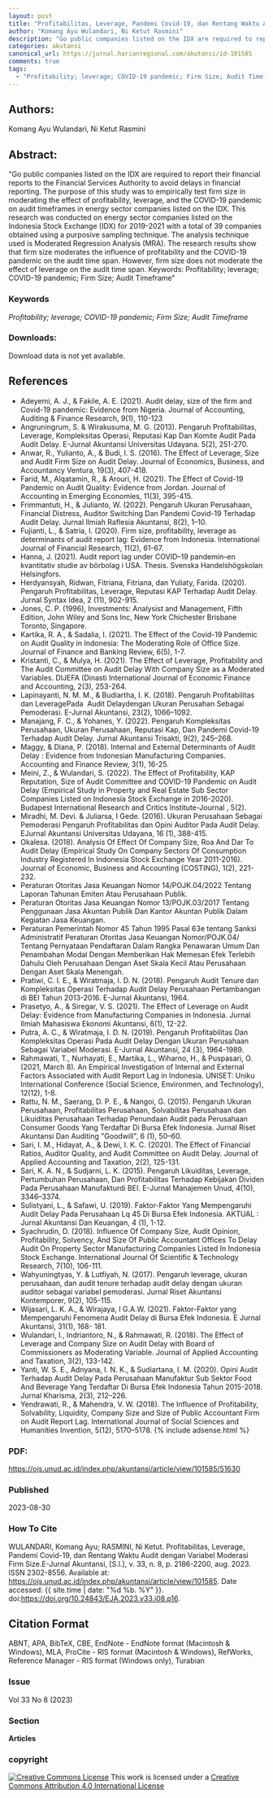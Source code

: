 ```yaml
---
layout: post
title: "Profitabilitas, Leverage, Pandemi Covid-19, dan Rentang Waktu Audit dengan Variabel Moderasi Firm Size"
author: "Komang Ayu Wulandari, Ni Ketut Rasmini"
description: "Go public companies listed on the IDX are required to report their financial reports to the Financial Services Authority to avoid delays in financial reporting The purp"
categories: akutansi
canonical_url: https://jurnal.harianregional.com/akutansi/id-101585
comments: true
tags:
  - "Profitability; leverage; COVID-19 pandemic; Firm Size; Audit Timeframe"
---
```


## Authors:
Komang Ayu Wulandari, Ni Ketut Rasmini

## Abstract:
"Go public companies listed on the IDX are required to report their financial reports to the Financial Services Authority to avoid delays in financial reporting. The purpose of this study was to empirically test firm size in moderating the effect of profitability, leverage, and the COVID-19 pandemic on audit timeframes in energy sector companies listed on the IDX. This research was conducted on energy sector companies listed on the Indonesia Stock Exchange (IDX) for 2019-2021 with a total of 39 companies obtained using a purposive sampling technique. The analysis technique used is Moderated Regression Analysis (MRA). The research results show that firm size moderates the influence of profitability and the COVID-19 pandemic on the audit time span. However, firm size does not moderate the effect of leverage on the audit time span. Keywords: Profitability; leverage; COVID-19 pandemic; Firm Size; Audit Timeframe"

### Keywords
*Profitability; leverage; COVID-19 pandemic; Firm Size; Audit Timeframe*

### Downloads:
Download data is not yet available.

## References
- Adeyemi, A. J., & Fakile, A. E. (2021). Audit delay, size of the firm and Covid-19 pandemic: Evidence from Nigeria. Journal of Accounting, Auditing & Finance Research, 9(1), 110-123
- Angruningrum, S. & Wirakusuma, M. G. (2013). Pengaruh Profitabilitas, Leverage, Kompleksitas Operasi, Reputasi Kap Dan Komite Audit Pada Audit Delay. E-Jurnal Akuntansi Universitas Udayana. 5(2), 251-270.
- Anwar, R., Yulianto, A., & Budi, I. S. (2016). The Effect of Leverage, Size and Audit Firm Size on Audit Delay. Journal of Economics, Business, and Accountancy Ventura, 19(3), 407-418.
- Farid, M., Alqatamin, R., & Arouri, H. (2021). The Effect of Covid-19 Pandemic on Audit Quality: Evidence from Jordan. Journal of Accounting in Emerging Economies, 11(3), 395-415.
- Frimmantuti, H., & Julianto, W. (2022). Pengaruh Ukuran Perusahaan, Financial Distress, Auditor Switching Dan Pandemi Covid-19 Terhadap Audit Delay. Jurnal Ilmiah Raflesia Akuntansi, 8(2), 1–10.
- Fujianti, L., & Satria, I. (2020). Firm size, profitability, leverage as determinants of audit report lag: Evidence from Indonesia. International Journal of Financial Research, 11(2), 61-67.
- Hanna, J. (2021). Audit report lag under COVID–19 pandemin–en kvantitativ studie av börbolag i USA. Thesis. Svenska Handelshögskolan Helsingfors.
- Herdyansyah, Ridwan, Fitriana, Fitriana, dan Yuliaty, Farida. (2020). Pengaruh Profitabilitas, Leverage, Reputasi KAP Terhadap Audit Delay. Jurnal Syntax Idea, 2 (11), 902-915.
- Jones, C. P. (1996), Investments: Analysist and Management, Fifth Edition, John Wiley and Sons Inc, New York Chichester Brisbane Toronto, Singapore.
- Kartika, R. A., & Sadalia, I. (2021). The Effect of the Covid-19 Pandemic on Audit Quality in Indonesia: The Moderating Role of Office Size. Journal of Finance and Banking Review, 6(5), 1-7.
- Kristanti, C., & Mulya, H. (2021). The Effect of Leverage, Profitability and The Audit Committee on Audit Delay With Company Size as a Moderated Variables. DIJEFA (Dinasti International Journal of Economic Finance and Accounting, 2(3), 253-264.
- Lapinayanti, N. M. M., & Budiartha, I. K. (2018). Pengaruh Profitabilitas dan LeveragePada  Audit Delaydengan Ukuran Perusahan Sebagai Pemoderasi. E-Jurnal Akuntansi, 23(2), 1066–1092.
- Manajang, F. C., & Yohanes, Y. (2022). Pengaruh Kompleksitas Perusahaan, Ukuran Perusahaan, Reputasi Kap, Dan Pandemi Covid-19 Terhadap Audit Delay. Jurnal Akuntansi Trisakti, 9(2), 245–268.
- Maggy, & Diana, P. (2018). Internal and External Determinants of Audit Delay : Evidence from Indonesian Manufacturing Companies. Accounting and Finance Review, 3(1), 16-25.
- Meini, Z., & Wulandari, S. (2022). The Effect of Profitability, KAP Reputation, Size of Audit Committee and COVID-19 Pandemic on Audit Delay (Empirical Study in Property and Real Estate Sub Sector Companies Listed on Indonesia Stock Exchange in 2016-2020). Budapest International Research and Critics Institute-Journal , 5(2).
- Miradhi, M. Devi. & Juliarsa, I Gede. (2016). Ukuran Perusahaan Sebagai Pemoderasi Pengaruh Profitabilitas dan Opini Auditor Pada Audit Delay. EJurnal Akuntansi Universitas Udayana, 16 (1), 388-415.
- Okalesa. (2018). Analysis Of Effect Of Company Size, Roa And Dar To Audit Delay (Empirical Study On Company Sectors Of Consumption Industry Registered In Indonesia Stock Exchange Year 2011-2016). Journal of Economic, Business and Accounting (COSTING), 1(2), 221-232.
- Peraturan Otoritas Jasa Keuangan Nomor 14/POJK.04/2022 Tentang Laporan Tahunan Emiten Atau Perusahaan Publik.
- Peraturan Otoritas Jasa Keuangan Nomor 13/POJK.03/2017 Tentang Penggunaan Jasa Akuntan Publik Dan Kantor Akuntan Publik Dalam Kegiatan Jasa Keuangan.
- Peraturan Pemerintah Nomor 45 Tahun 1995 Pasal 63e tentang Sanksi Administratif Peraturan Otoritas Jasa Keuangan Nomor/POJK.04/ Tentang Pernyataan Pendaftaran Dalam Rangka Penawaran Umum Dan Penambahan Modal Dengan Memberikan Hak Memesan Efek Terlebih Dahulu Oleh Perusahaan Dengan Aset Skala Kecil Atau Perusahaan Dengan Aset Skala Menengah.
- Pratiwi, C. I. E., & Wiratmaja, I. D. N. (2018). Pengaruh Audit Tenure dan Kompleksitas Operasi Terhadap Audit Delay Perusahaan Pertambangan di BEI Tahun 2013-2016. E-Jurnal Akuntansi, 1964.
- Prasetyo, A., & Siregar, V. S. (2021). The Effect of Leverage on Audit Delay: Evidence from Manufacturing Companies in Indonesia. Jurnal Ilmiah Mahasiswa Ekonomi Akuntansi, 6(1), 12-22.
- Putra, A. C., & Wiratmaja, I. D. N. (2019). Pengaruh Profitabilitas Dan Kompleksitas Operasi Pada Audit Delay Dengan Ukuran Perusahaan Sebagai Variabel Moderasi. E-Jurnal Akuntansi, 24 (3), 1964-1989.
- Rahmawati, T., Nurhayati, E., Martika, L., Wiharno, H., & Puspasari, O. (2021, March 8). An Empirical Investigation of Internal and External Factors Associated with Audit Report Lag in Indonesia. UNISET: Uniku International Conference (Social Science, Environmen, and Technology), 12(12), 1-8.
- Rattu, N. M., Saerang, D. P. E., & Nangoi, G. (2015). Pengaruh Ukuran Perusahaan, Profitabilitas Perusahaan, Solvabilitas Perusahaan dan Likuiditas Perusahaan Terhadap Penundaan Audit pada Perusahaan Consumer Goods Yang Terdaftar Di Bursa Efek Indonesia. Jurnal Riset Akuntansi Dan Auditing "Goodwill", 6 (1), 50–60.
- Sari, I. M., Hidayat, A., & Dewi, I. K. C. (2020). The Effect of Financial Ratios, Auditor Quality, and Audit Committee on Audit Delay. Journal of Applied Accounting and Taxation, 2(2), 125-131.
- Sari, K. A. N., & Sudjarni, L. K. (2015). Pengaruh Likuiditas, Leverage, Pertumbuhan Perusahaan, Dan Profitabilitas Terhadap Kebijakan Dividen Pada Perusahaan Manufakturdi BEI. E-Jurnal Manajemen Unud, 4(10), 3346–3374.
- Sulistyani, L., & Safawi, U. (2019). Faktor-Faktor Yang Mempengaruhi Audit Delay Pada Perusahaan Lq 45 Di Bursa Efek Indonesia. AKTUAL : Jurnal Akuntansi Dan Keuangan, 4 (1), 1-12.
- Syachrudin, D. (2018). Influence Of Company Size, Audit Opinion, Profitability, Solvency, And Size Of Public Accountant Offices To Delay Audit On Property Sector Manufacturing Companies Listed In Indonesia Stock Exchange. International Journal Of Scientific & Technology Research, 7(10), 106-111.
- Wahyuningtyas, Y. & Lutfiyah, N. (2017). Pengaruh leverage, ukuran perusahaan, dan audit tenure terhadap audit delay dengan ukuran auditor sebagai variabel pemoderasi. Jurnal Riset Akuntansi Kontemporer, 9(2), 105-115.
- Wijasari, L. K. A., & Wirajaya, I G.A.W. (2021). Faktor-Faktor yang Mempengaruhi Fenomena Audit Delay di Bursa Efek Indonesia. E Jurnal Akuntansi, 31(1), 168- 181.
- Wulandari, I., Indriantoro, N., & Rahmawati, R. (2018). The Effect of Leverage and Company Size on Audit Delay with Board of Commissioners as Moderating Variable. Journal of Applied Accounting and Taxation, 3(2), 133-142.
- Yanti, W. S. E., Adnyana, I. N. K., & Sudiartana, I. M. (2020). Opini Audit Terhadap Audit Delay Pada Perusahaan Manufaktur Sub Sektor Food And Beverage Yang Terdaftar Di Bursa Efek Indonesia Tahun 2015-2018. Jurnal Kharisma, 2(3), 212–226.
- Yendrawati, R., & Mahendra, V. W. (2018). The Influence of Profitability, Solvability, Liquidity, Company Size and Size of Public Accountant Firm on Audit Report Lag. International Journal of Social Sciences and Humanities Invention, 5(12), 5170–5178.
{% include adsense.html %}
### PDF:
https://ojs.unud.ac.id/index.php/akuntansi/article/view/101585/51630

### Published
2023-08-30

### How To Cite
WULANDARI, Komang Ayu; RASMINI, Ni Ketut.  Profitabilitas, Leverage, Pandemi Covid-19, dan Rentang Waktu Audit dengan Variabel Moderasi Firm Size.E-Jurnal Akuntansi, [S.l.], v. 33, n. 8, p. 2186-2200, aug. 2023. ISSN 2302-8556. Available at: <https://ojs.unud.ac.id/index.php/akuntansi/article/view/101585>. Date accessed: {{ site.time | date: "%d %b. %Y" }}. doi:https://doi.org/10.24843/EJA.2023.v33.i08.p16.

## Citation Format
ABNT, APA, BibTeX, CBE, EndNote - EndNote format (Macintosh & Windows), MLA, ProCite - RIS format (Macintosh & Windows), RefWorks, Reference Manager - RIS format (Windows only), Turabian

### Issue
Vol 33 No 8 (2023)

### Section 
**Articles**

### copyright 
<a href="http://creativecommons.org/licenses/by/4.0/" rel="license"><img src="https://i.creativecommons.org/l/by/4.0/88x31.png" alt="Creative Commons License" /></a>
This work is licensed under a <a href="http://creativecommons.org/licenses/by/4.0/" rel="nofollow">Creative Commons Attribution 4.0 International License</a>
